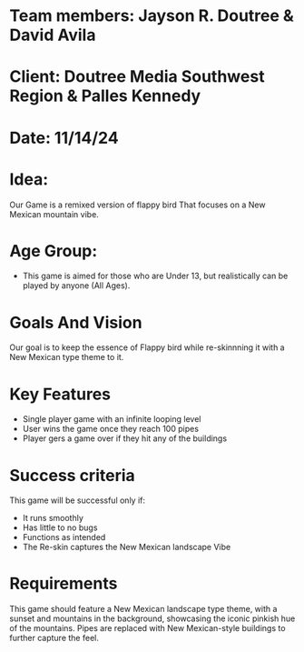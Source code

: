 # Team members: Jayson R. Doutree & David Avila
# Client: Doutree Media Southwest Region & Palles Kennedy
# Date: 11/14/24


# Idea: 

Our Game is a remixed version of flappy bird That focuses on a New Mexican mountain vibe. 

# Age Group: 
- This game is aimed for those who are Under 13, but realistically can be played by anyone (All Ages).

# Goals And Vision

Our goal is to keep the essence of Flappy bird while re-skinnning it with a New Mexican type theme to it. 

# Key Features

- Single player game with an infinite looping level
-  User wins the game once they reach 100 pipes
- Player gers a game over if they hit any of the buildings

# Success criteria

This game will be successful only if:
- It runs smoothly
- Has little to no bugs
- Functions as intended
- The Re-skin captures the New Mexican landscape Vibe

# Requirements

This game should feature a New Mexican landscape type theme, with a sunset and mountains in the background, showcasing the iconic pinkish hue of the mountains. Pipes are replaced with New Mexican-style buildings to further capture the feel.